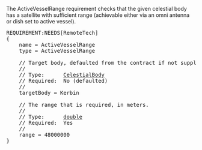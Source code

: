 The ActiveVesselRange requirement checks that the given celestial body has a satellite with sufficient range (achievable either via an omni antenna or dish set to active vessel).

<pre>
REQUIREMENT:NEEDS[RemoteTech]
{
    name = ActiveVesselRange
    type = ActiveVesselRange

    // Target body, defaulted from the contract if not supplied.
    //
    // Type:      <a href="CelestialBody-Type">CelestialBody</a>
    // Required:  No (defaulted)
    //
    targetBody = Kerbin

    // The range that is required, in meters.
    //
    // Type:      <a href="Numeric-Type">double</a>
    // Required:  Yes
    //
    range = 48000000
}
</pre>
